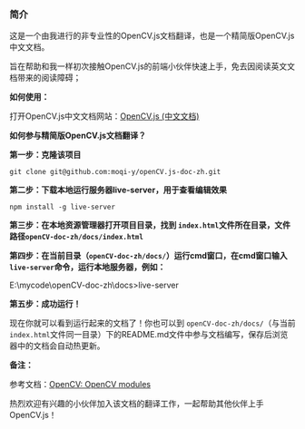### 简介

这是一个由我进行的非专业性的OpenCV.js文档翻译，也是一个精简版OpenCV.js中文文档。

旨在帮助和我一样初次接触OpenCV.js的前端小伙伴快速上手，免去因阅读英文文档带来的阅读障碍；



**如何使用：**

打开OpenCV.js中文文档网站：[OpenCV.js (中文文档)](https://opencv.moqi.ml/#/ "点击打开网站")



**如何参与精简版OpenCV.js文档翻译？**

**第一步：克隆该项目**

```
git clone git@github.com:moqi-y/openCV.js-doc-zh.git
```

**第二步：下载本地运行服务器live-server，用于查看编辑效果**

```
npm install -g live-server
```

**第三步：在本地资源管理器打开项目目录，找到 `index.html`文件所在目录，文件路径`openCV-doc-zh/docs/index.html`**

**第四步：在当前目录（`openCV-doc-zh/docs/`）运行cmd窗口，在cmd窗口输入 `live-server`命令，运行本地服务器，例如：**

E:\mycode\openCV-doc-zh\docs>live-server

**第五步：成功运行！**

现在你就可以看到运行起来的文档了！你也可以到 `openCV-doc-zh/docs/`（与当前 `index.html`文件同一目录）下的README.md文件中参与文档编写，保存后浏览器中的文档会自动热更新。

**备注：**

参考文档：[OpenCV: OpenCV modules](https://docs.opencv.org/3.3.1/index.html "点击打开网站")

热烈欢迎有兴趣的小伙伴加入该文档的翻译工作，一起帮助其他伙伴上手OpenCV.js！
